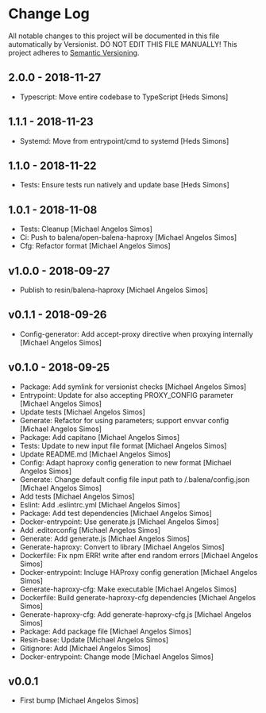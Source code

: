 # Change Log

All notable changes to this project will be documented in this file
automatically by Versionist. DO NOT EDIT THIS FILE MANUALLY!
This project adheres to [Semantic Versioning](http://semver.org/).

## 2.0.0 - 2018-11-27

* Typescript: Move entire codebase to TypeScript [Heds Simons]

## 1.1.1 - 2018-11-23

* Systemd: Move from entrypoint/cmd to systemd [Heds Simons]

## 1.1.0 - 2018-11-22

* Tests: Ensure tests run natively and update base [Heds Simons]

## 1.0.1 - 2018-11-08

* Tests: Cleanup [Michael Angelos Simos]
* Ci: Push to balena/open-balena-haproxy [Michael Angelos Simos]
* Cfg: Refactor format [Michael Angelos Simos]

## v1.0.0 - 2018-09-27

* Publish to resin/balena-haproxy [Michael Angelos Simos]

## v0.1.1 - 2018-09-26

* Config-generator: Add accept-proxy directive when proxying internally [Michael Angelos Simos]

## v0.1.0 - 2018-09-25

* Package: Add symlink for versionist checks [Michael Angelos Simos]
* Entrypoint: Update for also accepting PROXY_CONFIG parameter [Michael Angelos Simos]
* Update tests [Michael Angelos Simos]
* Generate: Refactor for using parameters; support envvar config [Michael Angelos Simos]
* Package: Add capitano [Michael Angelos Simos]
* Tests: Update to new input file format [Michael Angelos Simos]
* Update README.md [Michael Angelos Simos]
* Config: Adapt haproxy config generation to new format [Michael Angelos Simos]
* Generate: Change default config file input path to /.balena/config.json [Michael Angelos Simos]
* Add tests [Michael Angelos Simos]
* Eslint: Add .eslintrc.yml [Michael Angelos Simos]
* Package: Add test dependencies [Michael Angelos Simos]
* Docker-entrypoint: Use generate.js [Michael Angelos Simos]
* Add .editorconfig [Michael Angelos Simos]
* Generate: Add generate.js [Michael Angelos Simos]
* Generate-haproxy: Convert to library [Michael Angelos Simos]
* Dockerfile: Fix npm ERR! write after end random errors [Michael Angelos Simos]
* Docker-entrypoint: Incluge HAProxy config generation [Michael Angelos Simos]
* Generate-haproxy-cfg: Make executable [Michael Angelos Simos]
* Dockerfile: Build generate-haproxy-cfg dependencies [Michael Angelos Simos]
* Generate-haproxy-cfg: Add generate-haproxy-cfg.js [Michael Angelos Simos]
* Package: Add package file [Michael Angelos Simos]
* Resin-base: Update [Michael Angelos Simos]
* Gitignore: Add [Michael Angelos Simos]
* Docker-entrypoint: Change mode [Michael Angelos Simos]

## v0.0.1

* First bump [Michael Angelos Simos]
